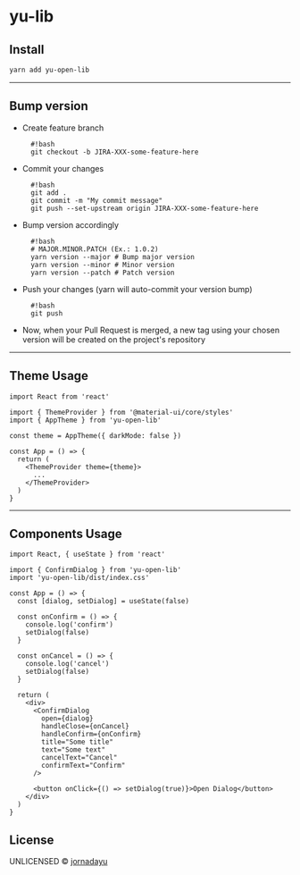 # yu-lib

## Install

```bash
yarn add yu-open-lib
```

---

## Bump version

- Create feature branch

        #!bash
        git checkout -b JIRA-XXX-some-feature-here

- Commit your changes

        #!bash
        git add .
        git commit -m "My commit message"
        git push --set-upstream origin JIRA-XXX-some-feature-here

- Bump version accordingly

        #!bash
        # MAJOR.MINOR.PATCH (Ex.: 1.0.2)
        yarn version --major # Bump major version
        yarn version --minor # Minor version
        yarn version --patch # Patch version

- Push your changes (yarn will auto-commit your version bump)

        #!bash
        git push

- Now, when your Pull Request is merged, a new tag using your chosen version will be created on the project's repository

---

## Theme Usage

```tsx
import React from 'react'

import { ThemeProvider } from '@material-ui/core/styles'
import { AppTheme } from 'yu-open-lib'

const theme = AppTheme({ darkMode: false })

const App = () => {
  return (
    <ThemeProvider theme={theme}>
      ...
    </ThemeProvider>
  )
}
```

---

## Components Usage

```tsx
import React, { useState } from 'react'

import { ConfirmDialog } from 'yu-open-lib'
import 'yu-open-lib/dist/index.css'

const App = () => {
  const [dialog, setDialog] = useState(false)

  const onConfirm = () => {
    console.log('confirm')
    setDialog(false)
  }

  const onCancel = () => {
    console.log('cancel')
    setDialog(false)
  }

  return (
    <div>
      <ConfirmDialog
        open={dialog}
        handleClose={onCancel}
        handleConfirm={onConfirm}
        title="Some title"
        text="Some text"
        cancelText="Cancel"
        confirmText="Confirm"
      />

      <button onClick={() => setDialog(true)}>Open Dialog</button>
    </div>
  )
}
```

## License

UNLICENSED © [jornadayu](https://bitbucket.org/sal-jornadayu/yu-open-lib)
